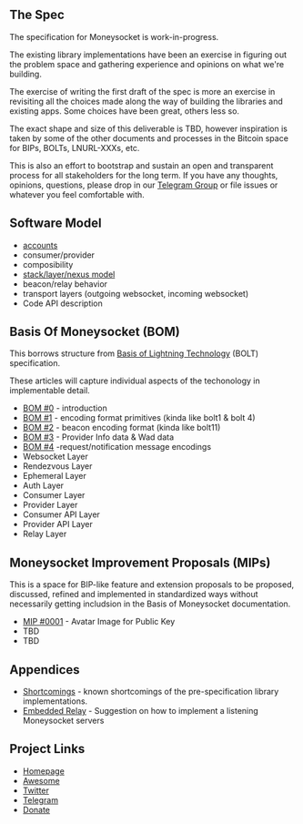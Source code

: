 The Spec
------------
The specification for Moneysocket is work-in-progress.

The existing library implementations have been an exercise in figuring out the problem space and gathering experience and opinions on what we're building.

The exercise of writing the first draft of the spec is more an exercise in revisiting all the choices made along the way of building the libraries and existing apps. Some choices have been great, others less so.

The exact shape and size of this deliverable is TBD, however inspiration is taken by some of the other documents and processes in the Bitcoin space for BIPs, BOLTs, LNURL-XXXs, etc.

This is also an effort to bootstrap and sustain an open and transparent process for all stakeholders for the long term. If you have any thoughts, opinions, questions, please drop in our [Telegram Group](https://t.me/moneysocket) or file issues or whatever you feel comfortable with.


Software Model
------------

* [accounts](software-model/accounts.md)
* consumer/provider
* composibility
* [stack/layer/nexus model](software-model/stack-layer-nexus.md)
* beacon/relay behavior
* transport layers (outgoing websocket, incoming websocket)
* Code API description


Basis Of Moneysocket (BOM)
-----

This borrows structure from [Basis of Lightning Technology](https://github.com/lightningnetwork/lightning-rfc/blob/master/00-introduction.md) (BOLT) specification.

These articles will capture individual aspects of the techonology in implementable detail.

* [BOM #0](00-introduction.md) - introduction
* [BOM #1](01-encoding.md) - encoding format primitives (kinda like bolt1 & bolt 4)
* [BOM #2](02-beacons.md) - beacon encoding format (kinda like bolt11)
* [BOM #3](03-provider-info.md) - Provider Info data & Wad data
* [BOM #4](04-messages.md) -request/notification message encodings
* Websocket Layer
* Rendezvous Layer
* Ephemeral Layer
* Auth Layer
* Consumer Layer
* Provider Layer
* Consumer API Layer
* Provider API Layer
* Relay Layer

Moneysocket Improvement Proposals (MIPs)
-----

This is a space for BIP-like feature and extension proposals to be proposed, discussed, refined and implemented in standardized ways without necessarily getting includsion in the Basis of Moneysocket documentation.

* [MIP #0001](mips/mip-0001-avatar-image.md) - Avatar Image for Public Key
* TBD
* TBD

Appendices
------------

* [Shortcomings](appendix/shortcomings.md) - known shortcomings of the pre-specification library implementations.
* [Embedded Relay](appendix/embedded-relay.md) - Suggestion on how to implement a listening Moneysocket servers


Project Links
-------------

- [Homepage](https://socket.money)
- [Awesome](https://github.com/moneysocket/awesome-moneysocket)
- [Twitter](https://twitter.com/moneysocket)
- [Telegram](https://t.me/moneysocket)
- [Donate](https://socket.money/#donate)
